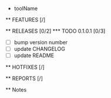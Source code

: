 * toolName

** FEATURES [/]

** RELEASES [0/2]
*** TODO 0.1.0.1 [0/3]
- [ ] bump version number
- [ ] update CHANGELOG
- [ ] update README

** HOTFIXES [/]

** REPORTS [/]

** Notes
